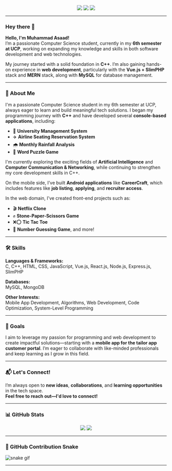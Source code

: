 <p align="center">
  <a href="https://www.linkedin.com/in/your-link"><img src="https://img.shields.io/badge/LinkedIn-blue?logo=linkedin&logoColor=white&style=for-the-badge" /></a>
  <a href="https://www.youtube.com/@yourchannel"><img src="https://img.shields.io/badge/YouTube-red?logo=youtube&logoColor=white&style=for-the-badge" /></a>
  <a href="https://twitter.com/yourhandle"><img src="https://img.shields.io/badge/Twitter-blue?logo=twitter&logoColor=white&style=for-the-badge" /></a>
</p>

---

### Hey there 👋  
**Hello, I'm Muhammad Asaad!**  
I’m a passionate Computer Science student, currently in my **6th semester at UCP**, working on expanding my knowledge and skills in both software development and web technologies.

My journey started with a solid foundation in **C++**. I’m also gaining hands-on experience in **web development**, particularly with the **Vue.js + SlimPHP** stack and **MERN** stack, along with **MySQL** for database management.

---

### 🚀 About Me

I'm a passionate Computer Science student in my 6th semester at UCP, always eager to learn and build meaningful tech solutions. I began my programming journey with **C++** and have developed several **console-based applications**, including:

- 🏫 **University Management System**
- ✈️ **Airline Seating Reservation System**
- 🌧️ **Monthly Rainfall Analysis**
- 🧩 **Word Puzzle Game**

I'm currently exploring the exciting fields of **Artificial Intelligence** and **Computer Communication & Networking**, while continuing to strengthen my core development skills in C++.

On the mobile side, I’ve built **Android applications** like **CareerCraft**, which includes features like **job listing**, **applying**, and **recruiter access**.

In the web domain, I’ve created front-end projects such as:  
- 🎬 **Netflix Clone**  
- ✊ **Stone-Paper-Scissors Game**  
- ❌⭕ **Tic Tac Toe**  
- 🔢 **Number Guessing Game**, and more!

---

### 🛠️ Skills  
**Languages & Frameworks:**  
C, C++, HTML, CSS, JavaScript, Vue.js, React.js, Node.js, Express.js, SlimPHP  

**Databases:**  
MySQL, MongoDB  

**Other Interests:**  
Mobile App Development, Algorithms, Web Development, Code Optimization, System-Level Programming

---

### 🎯 Goals  
I aim to leverage my passion for programming and web development to create impactful solutions—starting with a **mobile app for the tailor app customer portal**. I’m eager to collaborate with like-minded professionals and keep learning as I grow in this field.

---

### 📬 Let's Connect!  
I’m always open to **new ideas**, **collaborations**, and **learning opportunities** in the tech space.  
**Feel free to reach out—I'd love to connect!**

---

### 📊 GitHub Stats

<p align="center">
  <img src="https://github-readme-stats.vercel.app/api?username=your-github-username&show_icons=true&theme=radical" />
  <img src="https://github-readme-stats.vercel.app/api/top-langs/?username=your-github-username&layout=compact&theme=radical" />
</p>

---

### 🐍 GitHub Contribution Snake

![snake gif](https://github.com/your-github-username/your-github-username/blob/output/github-contribution-grid-snake.svg)

---


<!---
Asaad-108/Asaad-108 is a ✨ special ✨ repository because its `README.md` (this file) appears on your GitHub profile.
You can click the Preview link to take a look at your changes.
--->
